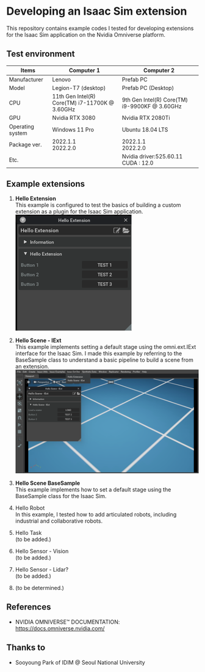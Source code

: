 # Developing an Isaac Sim extension
This repository contains example codes I tested for developing extensions for the Isaac Sim application on the Nvidia Omniverse platform.

## Test environment
|Items|Computer 1|Computer 2|
|---|---|---|
|Manufacturer|Lenovo|Prefab PC|
|Model|Legion-T7 (desktop)|Prefab PC (Desktop)|
|CPU|11th Gen Intel(R) Core(TM) i7-11700K @ 3.60GHz|9th Gen Intel(R) Core(TM) i9-9900KF @ 3.60GHz|
|GPU|Nvidia RTX 3080|Nvidia RTX 2080Ti|
|Operating system|Windows 11 Pro|Ubuntu 18.04 LTS|
|Package ver.|2022.1.1</br>2022.2.0|2022.1.1</br>2022.2.0|
|Etc.||Nvidia driver:525.60.11</br>CUDA : 12.0|

## Example extensions
1. **Hello Extension**  
This example is configured to test the basics of building a custom extension as a plugin for the Isaac Sim application.  
![](/doc/hello-extension.png)  

2. **Hello Scene - IExt**  
This example implements setting a default stage using the omni.ext.IExt interface for the Isaac Sim. I made this example by referring to the BaseSample class to understand a basic pipeline to build a scene from an extension.  
![](/doc/hello-scene-iext.png)

3. **Hello Scene BaseSample**  
This example implements how to set a default stage using the BaseSample class for the Isaac Sim.

4. Hello Robot  
In this example, I tested how to add articulated robots, including industrial and collaborative robots.

5. Hello Task  
(to be added.)

6. Hello Sensor - Vision  
(to be added.)

7. Hello Sensor - Lidar?  
(to be added.)

8. (to be determined.)


## References
* NVIDIA OMNIVERSE™ DOCUMENTATION: https://docs.omniverse.nvidia.com/

## Thanks to
* Sooyoung Park of IDIM @ Seoul National University
